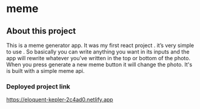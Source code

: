 # meme

## About this project
This is a meme generator app. It was my first react project . it’s very simple to use . So basically you can write anything you want in its inputs and the app will rewrite whatever you’ve written in the top or bottom of the photo. When you press generate a new meme button it will change the photo. It's is built with a simple meme api.

### Deployed project link
https://eloquent-kepler-2c4ad0.netlify.app
                    
